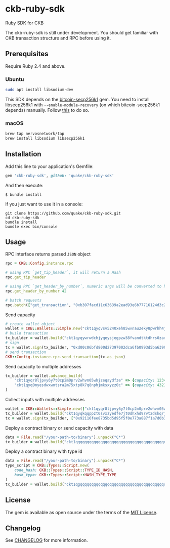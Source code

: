 # ckb-ruby-sdk

Ruby SDK for CKB

The ckb-ruby-sdk is still under development. You should get familiar with CKB transaction structure and RPC before using it.

## Prerequisites

Require Ruby 2.4 and above.

### Ubuntu

```bash
sudo apt install libsodium-dev
```

This SDK depends on the [bitcoin-secp256k1](https://github.com/cryptape/ruby-bitcoin-secp256k1) gem. You need to install libsecp256k1 with `--enable-module-recovery` (on which bitcoin-secp256k1 depends) manually. Follow [this](https://github.com/cryptape/ruby-bitcoin-secp256k1#prerequisite) to do so.

### macOS

```bash
brew tap nervosnetwork/tap
brew install libsodium libsecp256k1
```

## Installation

Add this line to your application's Gemfile:

```ruby
gem 'ckb-ruby-sdk', github: 'quake/ckb-ruby-sdk'
```

And then execute:

    $ bundle install

If you just want to use it in a console:

```
git clone https://github.com/quake/ckb-ruby-sdk.git
cd ckb-ruby-sdk
bundle install
bundle exec bin/console
```

## Usage

RPC interface returns parsed `JSON` object

```ruby
rpc = CKB::Config.instance.rpc

# using RPC `get_tip_header`, it will return a Hash
rpc.get_tip_header

# using RPC `get_header_by_number`, numeric args will be converted to hex string automatically
rpc.get_header_by_number 42

# batch requests
rpc.batch(["get_transaction", "0xb307facd11c63639a2ead93e6b77716124d3c2d351037474a010dedcaaf41613"], ["get_transaction", "0x97802da4f798d11240aa38a5bc2a629295bf41e32b232feff2c6d6732cb24610"])
```

Send capacity

```ruby
# create wallet object
wallet = CKB::Wallets::Simple.new("ckt1qyqvsv5240xeh85wvnau2eky8pwrhh4jr8ts8vyj37")
# build transaction
tx_builder = wallet.build("ckt1qyqywrwdchjyqeysjegpzw38fvandtktdhrs0zaxl4", 100_0000_0000)
# sign
tx = wallet.sign(tx_builder, "0xd00c06bfd800d27397002dca6fb0993d5ba6399b4238b2f29ee9deb97593d2bc".from_hex)
# send transaction
CKB::Config.instance.rpc.send_transaction(tx.as_json)
```

Send capacity to multiple addresses

```ruby
tx_builder = wallet.advance_build(
    "ckt1qyqr8ljpvy6y7t0cp2m0prv2whvm05whjzeqaydfze" => {capacity: 1234_0000_0000},
    "ckt1qyq0myesdwxwntsra2m75xtp8k7q8nphjmksxyzz0c" => {capacity: 4321_0000_0000},
)
```

Collect inputs with multiple addresses

```ruby
wallet = CKB::Wallets::Simple.new(["ckt1qyqr8ljpvy6y7t0cp2m0prv2whvm05whjzeqaydfze", "ckt1qyq0myesdwxwntsra2m75xtp8k7q8nphjmksxyzz0c"])
tx_builder = wallet.build("ckt1qyqkqqppzt0svxzyedfe7jt0dhxhd9rvt2dskqrjem", 5000_0000_0000)
tx = wallet.sign(tx_builder, ["0x92116fee8735bd5d95f5f0e773a887f1a7d0b3d0c6007c8a66f844acffb9adc0".from_hex, "0x252948dddb55a54c93bf05c468acbaa6683c763c39132e71fd8ecb9fb6f88f5d".from_hex])
```

Deploy a contract binary or send capacity with data

```ruby
data = File.read("/your-path-to/binary").unpack("C*")
tx_builder = wallet.build("ckt1qgqqqqqqqqqqqqqqqqqqqqqqqqqqqqqqqqqqqqqqqqqqqqqqqqqqqparrr6", 1800_0000_0000, {data: data})
```

Deploy a contract binary with type id

```ruby
data = File.read("/your-path-to/binary").unpack("C*")
type_script = CKB::Types::Script.new(
    code_hash: CKB::Types::Script::TYPE_ID_HASH,
    hash_type: CKB::Types::Script::HASH_TYPE_TYPE
)
tx_builder = wallet.build("ckt1qgqqqqqqqqqqqqqqqqqqqqqqqqqqqqqqqqqqqqqqqqqqqqqqqqqqqparrr6", 1800_0000_0000, {data: data, type: type_script})
```

## License

The gem is available as open source under the terms of the [MIT License](https://opensource.org/licenses/MIT).

## Changelog

See [CHANGELOG](CHANGELOG.md) for more information.
